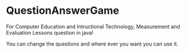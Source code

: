 # QuestionAnswerGame


<p>For Computer Education and Intructional Technology, Measurement and Evaluation Lessons question in java! </p>
<p>You can change the questions and where ever you want you can use it.</p>
